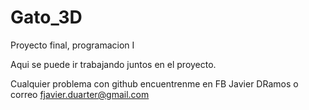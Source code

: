# Gato_3D
Proyecto final, programacion I

Aqui se puede ir trabajando juntos en el proyecto.

Cualquier problema con github encuentrenme en FB Javier DRamos o
correo fjavier.duarter@gmail.com
